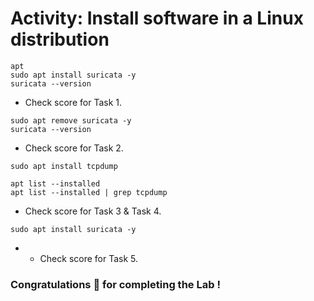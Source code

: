 # Activity: Install software in a Linux distribution


```
apt
sudo apt install suricata -y
suricata --version
```
* Check score for Task 1.
```
sudo apt remove suricata -y
suricata --version
```
* Check score for Task 2.
```
sudo apt install tcpdump
```
```
apt list --installed
apt list --installed | grep tcpdump
```
* Check score for Task 3 & Task 4.
```
sudo apt install suricata -y
```
* * Check score for Task 5.

### Congratulations 🎉 for completing the Lab !
